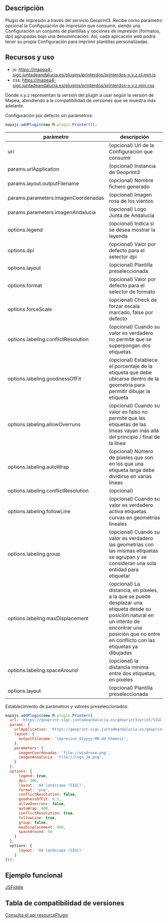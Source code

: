 ## Descripción

Plugin de impresión a través del servicio Geoprint3. Recibe como parámetro opcional la Configuración de impresión que consumir, siendo una Configuración un conjunto de plantillas y opciones de impresión (formatos, dpi) agrupadas bajo una denomincación. Así, cada aplicación web podrá tener su propia Configuración para imprimir plantillas personalizadas. 

## Recursos y uso

- js: https://mapea4-sigc.juntadeandalucia.es/plugins/printerdos/printerdos-x.y.z.ol.min.js
- css: https://mapea4-sigc.juntadeandalucia.es/plugins/printerdos/printerdos-x.y.z.min.css  

Donde x.y.z representan la versión del plugin a usar según la versión de Mapea, atendiendo a la compatibilidad de versiones que se muestra más adelante.  

Configuración por defecto sin parámetros:
```javascript
mapajs.addPlugin(new M.plugin.Printer());
```  
parámetro | descripción |  
--- | --- |  
url | (opcional) Url de la Configuración que consumir |  
params.urlApplication | (opcional) Instancia de Geoprint3 |  
params.layout.outputFilename | (opcional) Nombre fichero generado |  
params.parameters.imagenCoordenadas | (opcional) Imagen rosa de los vientos
params.parameters.imagenAndalucia | (opcional) Logo Junta de Andalucía
options.legend | (opcional) Indica si se desea mostrar la leyenda
options.dpi | (opcional) Valor por defecto para el selector dpi
options.layout | (opcional) Plantilla preseleccionada
options.format | (opcional) Valor por defecto para el selector de formato
options.forceScale | (opcional) Check de forzar escala marcado, false por defecto  
options.labeling.conflictResolution | (opcional) Cuando su valor es verdadero no permite que se superpongan dos etiquetas
options.labeling.goodnessOfFit | (opcional) Establece el porcentaje de la etiqueta que debe ubicarse dentro de la geometría para permitir dibujar la etiqueta
options.labeling.allowOverruns | (opcional) Cuando su valor es falso no permite que las etiquetas de las líneas vayan más allá del principio / final de la línea
options.labeling.autoWrap | (opcional) Número de píxeles que son en los que una etiqueta larga debe dividirse en varias líneas
options.labeling.conflictResolution | (opcional) 
options.labeling.followLine | (opcional) Cuando su valor es verdadero activa etiquetas curvas en geometrías lineales
options.labeling.group | (opcional) Cuando su valor es verdadero las geometrías con las mismas etiquetas se agrupan y se consideran una sola entidad para etiquetar
options.labeling.maxDisplacement | (opcional) La distancia, en píxeles, a la que se puede desplazar una etiqueta desde su posición natural en un intento de encontrar una posición que no entre en conflicto con las etiquetas ya dibujadas
options.labeling.spaceAround | (opcional) la distancia mínima entre dos etiquetas, en píxeles
options.layout | (opcional) Plantilla preseleccionada


Establecimiento de parámetros y valores preseleccionados:
```javascript
mapajs.addPlugin(new M.plugin.Printer({
  url: 'https://geoprint-sigc.juntadeandalucia.es/geoprint3/print/SIGC',
  params: {
    urlApplication: 'https://geoprint-sigc.juntadeandalucia.es/geoprint3',
    layout: {
      outputFilename: 'impresion_${yyyy-MM-dd_hhmmss}',
    },
    parameters: {
      imagenCoordenadas: 'file://windrose.png',
      imagenAndalucia: 'file://logo_JA.png',
    }
  },
  options: {
      legend: true,
      dpi: 300,
      layout: 'A4 landscape (SIGC)',
      format: 'png',
      conflictResolution: false,
      goodnessOfFit: 0.5,
      allowOverruns: false,
      autoWrap: 400,
      conflictResolution: true,
      followLine: true,
      group: false,
      maxDisplacement: 400,
      spaceAround: 50
    }
  },
  options: {
      layout: 'A4 landscape (SIGC)'
    }
}));
```

## Ejemplo funcional

[JSFiddle](https://jsfiddle.net/sigcJunta/f6tpy27o/)  
 

## Tabla de compatibilidad de versiones   
[Consulta el api resourcePlugin](https://mapea4-sigc.juntadeandalucia.es/mapea/api/actions/resourcesPlugins?name=printerdos) 
